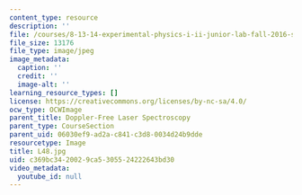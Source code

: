 ```yaml
---
content_type: resource
description: ''
file: /courses/8-13-14-experimental-physics-i-ii-junior-lab-fall-2016-spring-2017/c369bc3420029ca5305524222643bd30_L48.jpg
file_size: 13176
file_type: image/jpeg
image_metadata:
  caption: ''
  credit: ''
  image-alt: ''
learning_resource_types: []
license: https://creativecommons.org/licenses/by-nc-sa/4.0/
ocw_type: OCWImage
parent_title: Doppler-Free Laser Spectroscopy
parent_type: CourseSection
parent_uid: 06030ef9-ad2a-c841-c3d8-0034d24b9dde
resourcetype: Image
title: L48.jpg
uid: c369bc34-2002-9ca5-3055-24222643bd30
video_metadata:
  youtube_id: null
---
```

